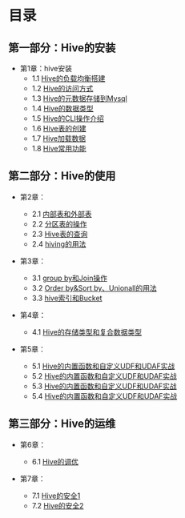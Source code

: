 # 目录

## 第一部分：Hive的安装
- 第1章：hive安装
	- 1.1 [Hive的负载均衡搭建](01.1.md)
	- 1.2 [Hive的访问方式](01.2.md)
	- 1.3 [Hive的元数据存储到Mysql](01.3.md)
	- 1.4 [Hive的数据类型](01.4.md)
	- 1.5 [Hive的CLI操作介绍](01.5.md)
	- 1.6 [Hive表的创建](01.6.md)
	- 1.7 [Hive加载数据](01.7.md)
	- 1.8 [Hive常用功能](01.8.md)

## 第二部分：Hive的使用

- 第2章：
	- 2.1 [内部表和外部表](02.1.md)
	- 2.2 [分区表的操作](02.2.md)
	- 2.3 [Hive表的查询](02.3.md)
	- 2.4 [hiving的用法](02.4.md)

- 第3章：
	- 3.1 [group by和Join操作](03.1.md)
	- 3.2 [Order by&Sort by、Unionall的用法](03.2.md)
	- 3.3 [hive索引和Bucket](03.3.md)

- 第4章：
	- 4.1 [Hive的存储类型和复合数据类型](04.1.md)

- 第5章：
	- 5.1 [Hive的内置函数和自定义UDF和UDAF实战](05.1.md)
	- 5.2 [Hive的内置函数和自定义UDF和UDAF实战](05.2.md)
	- 5.3 [Hive的内置函数和自定义UDF和UDAF实战](05.3.md)
	- 5.4 [Hive的内置函数和自定义UDF和UDAF实战](05.4.md)

## 第三部分：Hive的运维
- 第6章：
	- 6.1 [Hive的调优](06.1.md)

- 第7章：
	- 7.1 [Hive的安全1](07.1.md)
	- 7.2 [Hive的安全2](07.2.md)